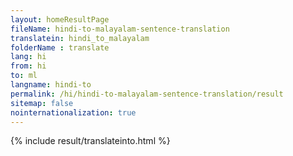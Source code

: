 ```yaml
---
layout: homeResultPage
fileName: hindi-to-malayalam-sentence-translation
translatein: hindi_to_malayalam
folderName : translate
lang: hi
from: hi
to: ml
langname: hindi-to
permalink: /hi/hindi-to-malayalam-sentence-translation/result
sitemap: false
nointernationalization: true
---
```

{% include result/translateinto.html %}

<script src="/js/result/translation.js" data-foldername="{{page.folderName}}" data-lang="{{page.lang}}"></script>
